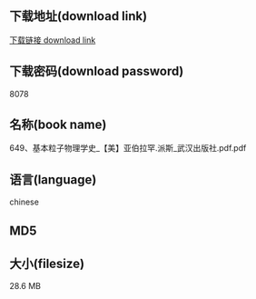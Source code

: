 ## 下载地址(download link)
[下载链接 download link](https://voluble-croquembouche-d321dc.netlify.app/?s=649%E3%80%81%E5%9F%BA%E6%9C%AC%E7%B2%92%E5%AD%90%E7%89%A9%E7%90%86%E5%AD%A6%E5%8F%B2_%E3%80%90%E7%BE%8E%E3%80%91%E4%BA%9A%E4%BC%AF%E6%8B%89%E7%BD%95.%E6%B4%BE%E6%96%AF_%E6%AD%A6%E6%B1%89%E5%87%BA%E7%89%88%E7%A4%BE.pdf)

## 下载密码(download password)
8078

## 名称(book name)
649、基本粒子物理学史_【美】亚伯拉罕.派斯_武汉出版社.pdf.pdf

## 语言(language)
chinese

## MD5


## 大小(filesize)
28.6 MB
